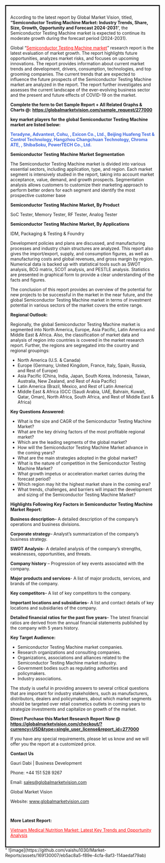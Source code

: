 <div style='border: 3px solid black; padding: 1em;'>

According to the latest report by Global Market Vision, titled, <strong>“Semiconductor Testing Machine Market: Industry Trends, Share, Size, Growth, Opportunity and Forecast 2024-2031</strong>“, the Semiconductor Testing Machine market is expected to continue its moderate growth during the forecast period (2024-2031).

Global “<a style='color: #ff0000;' href='https://globalmarketvision.com/reports/global-semiconductor-testing-machine-market/277000'>Semiconductor Testing Machine market</a>” research report is the latest evaluation of market growth. The report highlights future opportunities, analyzes market risks, and focuses on upcoming innovations. The report provides information about current market trends and development, drivers, consumption, technologies, and top grooming companies. The current trends that are expected to influence the future prospects of the Semiconductor Testing Machine market are analyzed in the report. The report further investigates and assesses the current landscape of the ever-evolving business sector and the present and future effects of COVID-19 on the market.

<strong>Complete the form to Get Sample Report + All Related Graphs &amp; Charts @: <a style='color: #ff0000;' href='https://globalmarketvision.com/sample_request/277000?utm_source=linkedinPulse&utm_medium=SN&utm_campaign=SN'><strong>https://globalmarketvision.com/sample_request/277000</strong></a></strong>

<strong>key market players for the global Semiconductor Testing Machine market are listed below:</strong>

<strong style='color: #4169e1;'>Teradyne, Advantest, Cohu, , Exicon Co., Ltd., Beijing Huafeng Test & Control Technology, Hangzhou Changchuan Technology, Chroma ATE, , ShibaSoku, PowerTECH Co., Ltd.</strong>

<strong>Semiconductor Testing Machine Market Segmentation</strong>

The Semiconductor Testing Machine market is divided into various essential sectors, including application, type, and region. Each market segment is intensively studied in the report, taking into account market acceptance, value, demand, and growth prospects. Segmentation analysis allows customers to customize their marketing approach to perform better orders for each segment and identify the most prospective customer base

<strong>Semiconductor Testing Machine Market, By Product</strong>

SoC Tester, Memory Tester, RF Tester, Analog Tester

<strong>Semiconductor Testing Machine Market, By Applications</strong>

IDM, Packaging & Testing & Foundry

Development policies and plans are discussed, and manufacturing processes and industry chain structures are analyzed. This report also gives the import/export, supply, and consumption figures, as well as manufacturing costs and global revenues, and gross margin by region. Numerical data is backed up with statistical tools such as SWOT analysis, BCG matrix, SCOT analysis, and PESTLE analysis. Statistics are presented in graphical form to provide a clear understanding of the facts and figures.

The conclusion of this report provides an overview of the potential for new projects to be successful in the market in the near future, and the global Semiconductor Testing Machine market in terms of investment potential in various sectors of the market covers the entire range.

<strong>Regional Outlook:</strong>

Regionally, the global Semiconductor Testing Machine market is segmented into North America, Europe, Asia Pacific, Latin America and Middle East &amp; Africa. Also, the classification of market data and analysis of region into countries is covered in the market research report. Further, the regions are segregated into the country and regional groupings:
<ul>
  <li>North America (U.S. &amp; Canada)</li>
  <li>Europe (Germany, United Kingdom, France, Italy, Spain, Russia, and Rest of Europe)</li>
  <li>Asia Pacific (China, India, Japan, South Korea, Indonesia, Taiwan, Australia, New Zealand, and Rest of Asia Pacific)</li>
  <li>Latin America (Brazil, Mexico, and Rest of Latin America)</li>
  <li>Middle East &amp; Africa (GCC (Saudi Arabia, UAE, Bahrain, Kuwait, Qatar, Oman), North Africa, South Africa, and Rest of Middle East &amp; Africa)</li>
</ul>
<strong>Key Questions Answered:</strong>
<ul>
  <li>What is the size and CAGR of the Semiconductor Testing Machine Market?</li>
  <li>What are the key driving factors of the most profitable regional market?</li>
  <li>Which are the leading segments of the global market?</li>
  <li>How will the Semiconductor Testing Machine Market advance in the coming years?</li>
  <li>What are the main strategies adopted in the global market?</li>
  <li>What is the nature of competition in the Semiconductor Testing Machine Market?</li>
  <li>What growth impetus or acceleration market carries during the forecast period?</li>
  <li>Which region may hit the highest market share in the coming era?</li>
  <li>What trends, challenges, and barriers will impact the development and sizing of the Semiconductor Testing Machine Market?</li>
</ul>
<strong>Highlights Following Key Factors in Semiconductor Testing Machine Market Report:</strong>

<strong>Business description</strong>– A detailed description of the company’s operations and business divisions.

<strong>Corporate strategy</strong>– Analyst’s summarization of the company’s business strategy.

<strong>SWOT Analysis</strong>- A detailed analysis of the company’s strengths, weaknesses, opportunities, and threats.

<strong>Company history</strong> – Progression of key events associated with the company.

<strong>Major products and services</strong>- A list of major products, services, and brands of the company.

<strong>Key competitors</strong>– A list of key competitors to the company.

<strong>Important locations and subsidiaries</strong>– A list and contact details of key locations and subsidiaries of the company.

<strong>Detailed financial ratios for the past five years</strong>– The latest financial ratios are derived from the annual financial statements published by the company with 5 years history.

<strong>Key Target Audience:</strong>
<ul>
  <li>Semiconductor Testing Machine market companies.</li>
  <li>Research organizations and consulting companies.</li>
  <li>Organizations, associations and alliances related to the Semiconductor Testing Machine market industry.</li>
  <li>Government bodies such as regulating authorities and policymakers.</li>
  <li>Industry associations.</li>
</ul>
The study is useful in providing answers to several critical questions that are important for industry stakeholders, such as manufacturers, distributors, dealers and policymakers, about which market segments should be targeted over retail cosmetics outlets in coming years to strategize investments and capitalize on growth of the market.

<strong>Direct Purchase this Market Research Report Now @ </strong><strong><a style='color: #ff0000;' href='https://globalmarketvision.com/checkout/?currency=USD&type=single_user_license&report_id=277000?utm_source=linkedinPulse&utm_medium=SN&utm_campaign=SN'><strong>https://globalmarketvision.com/checkout/?currency=USD&type=single_user_license&report_id=277000</strong></a></strong>

If you have any special requirements, please let us know and we will offer you the report at a customized price.
<p id='ember58' class='ember-view reader-content-blocks__paragraph'><strong>Contact Us</strong></p>
<p id='ember59' class='ember-view reader-content-blocks__paragraph'>Gauri Dabi | Business Development</p>
<p id='ember60' class='ember-view reader-content-blocks__paragraph'>Phone: +44 151 528 9267</p>
Email: <a href='mailto:sales@globalmarketvision.com'>sales@globalmarketvision.com</a>

Global Market Vision

Website: <a href='http://www.globalmarketvision.com'>www.globalmarketvision.com</a>

&nbsp;

<strong>More Latest Report:</strong>

<a style='color: #ff0000;' href='https://medium.com/@rucharoy818/vietnam-medical-nutrition-market-latest-key-trends-and-opportunity-analysis-95b121cfaaeb'>Vietnam Medical Nutrition Market: Latest Key Trends and Opportunity Analysis</a>

</div>"
![image](https://github.com/vaishu1030/Market-Reports/assets/169130007/eb5ac8a5-f89e-4cfa-8af3-114aedaf79ab)
